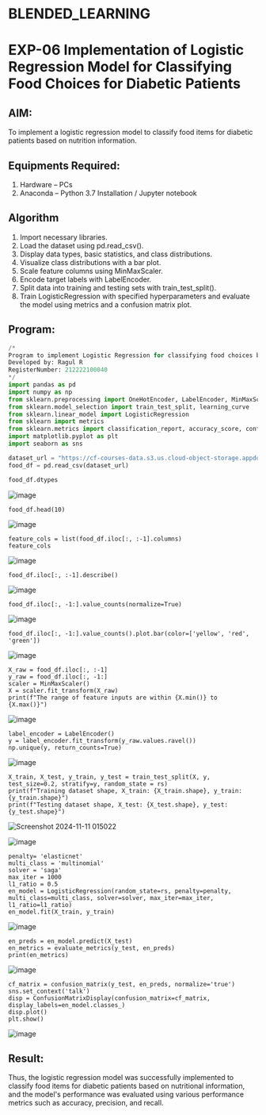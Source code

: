 # BLENDED_LEARNING
#  EXP-06 Implementation of Logistic Regression Model for Classifying Food Choices for Diabetic Patients

## AIM:
To implement a logistic regression model to classify food items for diabetic patients based on nutrition information.

## Equipments Required:
1. Hardware – PCs
2. Anaconda – Python 3.7 Installation / Jupyter notebook

## Algorithm
1. Import necessary libraries.
2. Load the dataset using pd.read_csv().
3. Display data types, basic statistics, and class distributions.
4. Visualize class distributions with a bar plot.
5. Scale feature columns using MinMaxScaler.
6. Encode target labels with LabelEncoder.
7. Split data into training and testing sets with train_test_split().
8. Train LogisticRegression with specified hyperparameters and evaluate the model using metrics and a confusion matrix plot. 

## Program:
```python
/*
Program to implement Logistic Regression for classifying food choices based on nutritional information.
Developed by: Ragul R
RegisterNumber: 212222100040
*/
import pandas as pd
import numpy as np
from sklearn.preprocessing import OneHotEncoder, LabelEncoder, MinMaxScaler
from sklearn.model_selection import train_test_split, learning_curve
from sklearn.linear_model import LogisticRegression
from sklearn import metrics
from sklearn.metrics import classification_report, accuracy_score, confusion_matrix,ConfusionMatrixDisplay, precision_recall_fscore_support, precision_score, recall_score
import matplotlib.pyplot as plt
import seaborn as sns

dataset_url = "https://cf-courses-data.s3.us.cloud-object-storage.appdomain.cloud/IBM-ML241EN-SkillsNetwork/labs/datasets/food_items.csv"
food_df = pd.read_csv(dataset_url)

food_df.dtypes
```
![image](https://github.com/user-attachments/assets/39aaa830-2922-47d8-adbb-9de9bfbdcc0a)
```
food_df.head(10)
```
![image](https://github.com/user-attachments/assets/db206f08-c8c1-4a26-83b7-ce7d14a3d630)
```
feature_cols = list(food_df.iloc[:, :-1].columns)
feature_cols
```
![image](https://github.com/user-attachments/assets/7dadebce-e4b0-4499-a30c-b134f31eb915)
```
food_df.iloc[:, :-1].describe()
```
![image](https://github.com/user-attachments/assets/b1e6677f-c5e8-419d-87f4-38450eb4d645)
```
food_df.iloc[:, -1:].value_counts(normalize=True)
```
![image](https://github.com/user-attachments/assets/1a6627e5-e3d8-41f8-ae45-5dce1b3645b9)

```
food_df.iloc[:, -1:].value_counts().plot.bar(color=['yellow', 'red', 'green'])
```
![image](https://github.com/user-attachments/assets/15d4a6ab-ca18-409d-9882-571cdb7245e3)

```
X_raw = food_df.iloc[:, :-1]
y_raw = food_df.iloc[:, -1:]
scaler = MinMaxScaler()
X = scaler.fit_transform(X_raw)
print(f"The range of feature inputs are within {X.min()} to {X.max()}")
```
![image](https://github.com/user-attachments/assets/0dd8afcc-b3df-465d-a4d9-6b44f9828f99)
```
label_encoder = LabelEncoder()
y = label_encoder.fit_transform(y_raw.values.ravel())
np.unique(y, return_counts=True)
```
![image](https://github.com/user-attachments/assets/1dccee61-4e89-48a1-8ac2-42b36f1b9801)
```
X_train, X_test, y_train, y_test = train_test_split(X, y, test_size=0.2, stratify=y, random_state = rs)
print(f"Training dataset shape, X_train: {X_train.shape}, y_train: {y_train.shape}")
print(f"Testing dataset shape, X_test: {X_test.shape}, y_test: {y_test.shape}")
```
![Screenshot 2024-11-11 015022](https://github.com/user-attachments/assets/e9bd48eb-1d5c-42ae-a485-eb9aba05bb91)

![image](https://github.com/user-attachments/assets/9b12d952-cad6-425c-8928-ec48d6be41df)
```
penalty= 'elasticnet'
multi_class = 'multinomial'
solver = 'saga'
max_iter = 1000
l1_ratio = 0.5
en_model = LogisticRegression(random_state=rs, penalty=penalty, multi_class=multi_class, solver=solver, max_iter=max_iter, l1_ratio=l1_ratio)
en_model.fit(X_train, y_train)
```
![image](https://github.com/user-attachments/assets/4a442598-53ed-4c34-a1b0-aedc8f7e2daf)

```
en_preds = en_model.predict(X_test)
en_metrics = evaluate_metrics(y_test, en_preds)
print(en_metrics)
```
![image](https://github.com/user-attachments/assets/54db9f2f-c0fb-435c-bd3e-4abf4a7c20a8)
```
cf_matrix = confusion_matrix(y_test, en_preds, normalize='true')
sns.set_context('talk')
disp = ConfusionMatrixDisplay(confusion_matrix=cf_matrix, display_labels=en_model.classes_)
disp.plot()
plt.show()
```
![image](https://github.com/user-attachments/assets/a096fc2b-2938-4624-a460-0a9031535b11)




## Result:
Thus, the logistic regression model was successfully implemented to classify food items for diabetic patients based on nutritional information, and the model's performance was evaluated using various performance metrics such as accuracy, precision, and recall.

